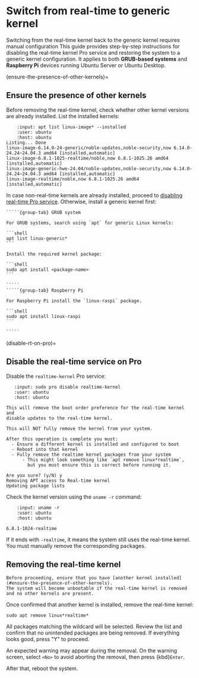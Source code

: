 # Switch from real-time to generic kernel

Switching from the real-time kernel back to the generic kernel requires manual configuration
This guide provides step-by-step instructions for disabling the real-time kernel Pro service and restoring the system to a generic kernel configuration.
It applies to both **GRUB-based systems** and **Raspberry Pi** devices running Ubuntu Server or Ubuntu Desktop.

(ensure-the-presence-of-other-kernels)=
## Ensure the presence of other kernels

Before removing the real-time kernel, check whether other kernel versions are already installed.
List the installed kernels:

```{terminal}
    :input: apt list linux-image* --installed
    :user: ubuntu
    :host: ubuntu
Listing... Done
linux-image-6.14.0-24-generic/noble-updates,noble-security,now 6.14.0-24.24~24.04.3 amd64 [installed,automatic]
linux-image-6.8.1-1025-realtime/noble,now 6.8.1-1025.26 amd64 [installed,automatic]
linux-image-generic-hwe-24.04/noble-updates,noble-security,now 6.14.0-24.24~24.04.3 amd64 [installed,automatic]
linux-image-realtime/noble,now 6.8.1-1025.26 amd64 [installed,automatic]
```

In case non-real-time kernels are already installed, proceed to [disabling real-time Pro service](#disable-rt-on-pro).
Otherwise, install a generic kernel first:

``````{tabs}
`````{group-tab} GRUB system

For GRUB systems, search using `apt` for generic Linux kernels:

```shell
apt list linux-generic*
```

Install the required kernel package:

```shell
sudo apt install <package-name>
```

`````
`````{group-tab} Raspberry Pi

For Raspberry Pi install the `linux-raspi` package.

```shell
sudo apt install linux-raspi
```

`````
``````

(disable-rt-on-pro)=
## Disable the real-time service on Pro

Disable the `realtime-kernel` Pro service:

```{terminal}
   :input: sudo pro disable realtime-kernel
   :user: ubuntu
   :host: ubuntu

This will remove the boot order preference for the real-time kernel and
disable updates to the real-time kernel.

This will NOT fully remove the kernel from your system.

After this operation is complete you must:
  - Ensure a different kernel is installed and configured to boot
  - Reboot into that kernel
  - Fully remove the realtime kernel packages from your system
      - This might look something like `apt remove linux*realtime`,
        but you must ensure this is correct before running it.

Are you sure? (y/N) y
Removing APT access to Real-time kernel
Updating package lists
```

Check the kernel version using the `uname -r` command:

```{terminal}
    :input: uname -r
    :user: ubuntu
    :host: ubuntu

6.8.1-1024-realtime
```

If it ends with `-realtime`, it means the system still uses the real-time kernel.
You must manually remove the corresponding packages.


## Removing the real-time kernel

```{danger}
Before proceeding, ensure that you have [another kernel installed](#ensure-the-presence-of-other-kernels).
The system will become unbootable if the real-time kernel is removed and no other kernels are present.
```

Once confirmed that another kernel is installed, remove the real-time kernel:

```shell
sudo apt remove linux*realtime*
```

All packages matching the wildcard will be selected.
Review the list and confirm that no unintended packages are being removed.
If everything looks good, press "Y" to proceed.

An expected warning may appear during the removal.
On the warning screen, select `<No>` to avoid aborting the removal, then press {kbd}`Enter`.

After that, reboot the system.
